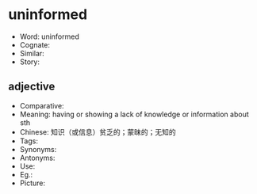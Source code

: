 # uninformed

- Word: uninformed
- Cognate: 
- Similar: 
- Story: 

## adjective

- Comparative: 
- Meaning: having or showing a lack of knowledge or information about sth
- Chinese: 知识（或信息）贫乏的；蒙昧的；无知的
- Tags: 
- Synonyms: 
- Antonyms: 
- Use: 
- Eg.: 
- Picture: 

